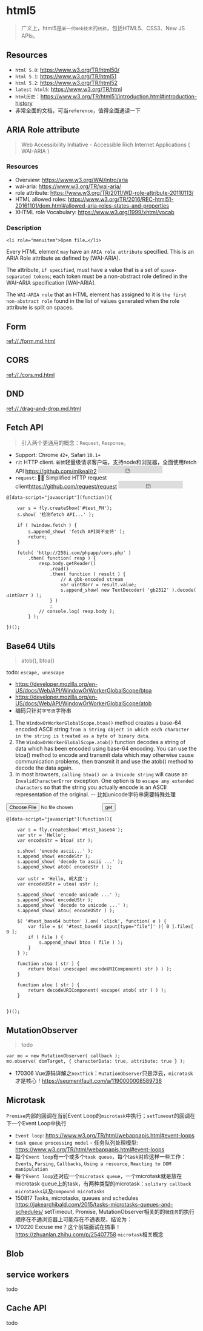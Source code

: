# html5

> 广义上，html5是`新一代Web技术`的`统称`，包括HTML5、CSS3、New JS APIs。


<style type="text/css">
@import "http://258i.com/static/bower_components/snippets/css/mp/style.css";
</style>
<script src="http://258i.com/static/bower_components/snippets/js/mp/fly.js"></script>


## Resources

* `html 5.0`: <https://www.w3.org/TR/html50/>
* `html 5.1`: <https://www.w3.org/TR/html51>
* `html 5.2`: <https://www.w3.org/TR/html52>
* `latest html5`: <https://www.w3.org/TR/html>
* `html历史`：<https://www.w3.org/TR/html51/introduction.html#introduction-history> 
* 非常全面的文档，可当`reference`，值得全面通读一下


## ARIA Role attribute

> Web Accessibility Initiative - Accessible Rich Internet Applications ( WAI-ARIA )

### Resources

* Overview: <https://www.w3.org/WAI/intro/aria>
* wai-aria: <https://www.w3.org/TR/wai-aria/>
* role attribute: <https://www.w3.org/TR/2011/WD-role-attribute-20110113/>
* HTML allowed roles: <https://www.w3.org/TR/2016/REC-html51-20161101/dom.html#allowed-aria-roles-states-and-properties>
* XHTML role Vocabulary: <https://www.w3.org/1999/xhtml/vocab>


### Description

    <li role="menuitem">Open file…</li>

Every HTML element `may` have an `ARIA role attribute` specified. This is an ARIA Role attribute as defined by [WAI-ARIA].

The attribute, `if specified`, must have a value that is a set of `space-separated tokens`; each token must be a non-abstract role defined in the WAI-ARIA specification [WAI-ARIA].

The `WAI-ARIA role` that an HTML element has assigned to it is `the first non-abstract role` found in the list of values generated when the role attribute is split on spaces.



## Form

<ref://./form.md.html>


## CORS 

<ref://./cors.md.html>


## DND

<ref://./drag-and-drop.md.html>



## Fetch API

> 引入两个更通用的概念：`Request`, `Response`。

* Support: Chrome `42+`, Safari `10.1+`
* `r2`: HTTP client. `新款`轻量级请求客户端，支持node和浏览器，全面使用fetch API  <https://github.com/mikeal/r2> <iframe src="http://258i.com/gbtn.html?user=mikeal&repo=r2&type=star&count=true" frameborder="0" scrolling="0" width="170px" height="20px"></iframe>   
* `request`: 🏊🏾 Simplified HTTP request client<https://github.com/request/request> <iframe src="http://258i.com/gbtn.html?user=request&repo=request&type=star&count=true" frameborder="0" scrolling="0" width="170px" height="20px"></iframe>  

<div id="test_PH" class="test">
<div class="test-container">

    @[data-script="javascript"](function(){

        var s = fly.createShow('#test_PH');
        s.show( '检测fetch API...' );

        if ( !window.fetch ) {
            s.append_show( 'fetch API尚不支持' );
            return;
        }

        fetch( 'http://258i.com/phpapp/cors.php' )
            .then( function( resp ) {
                resp.body.getReader()
                    .read()
                    .then( function ( result ) {
                        // A gbk-encoded stream
                        var uint8arr = result.value;
                        s.append_show( new TextDecoder( 'gb2312' ).decode( uint8arr ) );
                    } )
                    ;
                // console.log( resp.body );
            } );

    })();

</div>
<div class="test-console"></div>
<div class="test-panel">
</div>
</div>





## Base64 Utils

> atob(), btoa()

todo: `escape, unescape`

* <https://developer.mozilla.org/en-US/docs/Web/API/WindowOrWorkerGlobalScope/btoa>
* <https://developer.mozilla.org/en-US/docs/Web/API/WindowOrWorkerGlobalScope/atob>
* 编码只针对`字节流`字符串

1. The `WindowOrWorkerGlobalScope.btoa()` method creates a base-64 encoded ASCII string `from a String object in which each character in the string is treated as a byte of binary data`.
2. The `WindowOrWorkerGlobalScope.atob()` function decodes a string of data which has been encoded using base-64 encoding. You can use the btoa() method to encode and transmit data which may otherwise cause communication problems, then transmit it and use the atob() method to decode the data again.
3. In most browsers, `calling btoa() on a Unicode string` will cause an `InvalidCharacterError` exception. One option is to `escape any extended characters` so that the string you actually encode is an ASCII representation of the original. -- 比如unicode字符串需要特殊处理


<div id="test_base64" class="test">
<div class="test-container">
<input type="file"><button>get</button>

    @[data-script="javascript"](function(){

        var s = fly.createShow('#test_base64');
        var str = 'Hello';
        var encodeStr = btoa( str );

        s.show( 'encode ascii...' );
        s.append_show( encodeStr );
        s.append_show( 'decode to ascii ...' );
        s.append_show( atob( encodeStr ) );

        var ustr = 'Hello, 胡大民';
        var encodeUStr = utoa( ustr );

        s.append_show( 'encode unicode ...' );
        s.append_show( encodeUStr );
        s.append_show( 'decode to unicode ...' );
        s.append_show( atou( encodeUStr ) );

        $( '#test_base64 button' ).on( 'click', function( e ) {
            var file = $( '#test_base64 input[type="file"]' )[ 0 ].files[ 0 ];
            if ( file ) {
                s.append_show( btoa ( file ) );
            }
        } );

        function utoa ( str ) {
            return btoa( unescape( encodeURIComponent( str ) ) );
        }

        function atou ( str ) {
            return decodeURIComponent( escape( atob( str ) ) );
        }


    })();

</div>
<div class="test-console"></div>
<div class="test-panel">
</div>
</div>



## MutationObserver

> todo

    var mo = new MutationObserver( callback );
    mo.observe( domTarget, { characterData: true, attribute: true } );

* 170306 Vue源码详解之`nextTick`：`MutationObserver`只是浮云，`microtask`才是核心！<https://segmentfault.com/a/1190000008589736>


## Microtask

`Promise`内部的回调在当前Event Loop的`microtask`中执行；`setTimeout`的回调在下一个Event Loop中执行

* `Event loop`: <https://www.w3.org/TR/html/webappapis.html#event-loops>
* `task queue processing model` - 任务队列处理模型: <https://www.w3.org/TR/html/webappapis.html#event-loops>
* 每个`Event loop`有一个或多个`task queue`，每个task对应这样一些工作：`Events`, `Parsing`, `Callbacks`, `Using a resource`, `Reacting to DOM manipulation`
* 每个`Event loop`还对应一个`microtask queue`，一个microtask就是放在microtask queue上的task，有两种类型的microtask：`solitary callback microtasks`以及`compound microtasks`
* 150817 Tasks, microtasks, queues and schedules <https://jakearchibald.com/2015/tasks-microtasks-queues-and-schedules/> setTimeout, Promise, MutationObserver相关的的`微任务`的执行顺序在不通浏览器上可能存在不通表现，结论为：
* 170220 Excuse me？这个前端面试在搞事！<https://zhuanlan.zhihu.com/p/25407758> `microtask`相关概念

    




## Blob





## service workers
todo



## Cache API
todo


